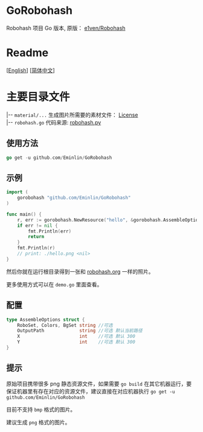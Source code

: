 # GoRobohash
Robohash 项目 Go 版本, 原版： [e1ven/Robohash](https://github.com/e1ven/Robohash)
# Readme
[[English](./README.md)] [[简体中文](./README_zh_CN.md)]

# 主要目录文件
|-- `material/...` 生成图片所需要的素材文件： [License](https://github.com/e1ven/Robohash#license)  
|-- `robohash.go`  代码来源: [robohash.py](https://github.com/e1ven/Robohash/blob/master/robohash/robohash.py)

## 使用方法

```go
go get -u github.com/Eminlin/GoRobohash
```

## 示例

```go
import (
	gorobohash "github.com/Eminlin/GoRobohash"
)

func main() {
	r, err := gorobohash.NewResource("hello", &gorobohash.AssembleOptions{}).GeneratePNG()
	if err != nil {
		fmt.Println(err)
		return
	}
	fmt.Println(r)
    // print: ./hello.png <nil>
}
```

然后你就在运行根目录得到一张和 [robohash.org](https://robohash.org/) 一样的照片。


更多使用方式可以在 `demo.go` 里面查看。

## 配置 

```go
type AssembleOptions struct {
	RoboSet, Colors, BgSet string //可选
	OutputPath             string //可选 默认当前路径
	X                      int    //可选 默认 300
	Y                      int    //可选 默认 300
}
```

## 提示

原始项目携带很多 png 静态资源文件，如果需要 `go build` 在其它机器运行，要保证机器里有存在对应的资源文件，建议直接在对应机器执行 `go get -u github.com/Eminlin/GoRobohash`  

目前不支持 `bmp` 格式的图片。  

建议生成 `png` 格式的图片。